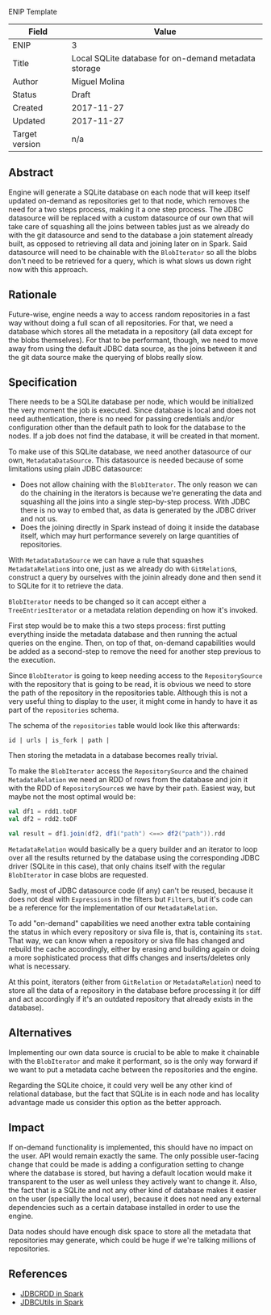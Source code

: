 ENIP Template

| Field | Value |
| --- | --- |
| ENIP | 3 |
| Title | Local SQLite database for on-demand metadata storage |
| Author | Miguel Molina |
| Status | Draft |
| Created | 2017-11-27 |
| Updated | 2017-11-27 |
| Target version | n/a |

## Abstract

Engine will generate a SQLite database on each node that will keep itself updated on-demand as repositories get to that node, which removes the need for a two steps process, making it a one step process.
The JDBC datasource will be replaced with a custom datasource of our own that will take care of squashing all the joins between tables just as we already do with the git datasource and send to the database a join statement already built, as opposed to retrieving all data and joining later on in Spark.
Said datasource will need to be chainable with the `BlobIterator` so all the blobs don't need to be retrieved for a query, which is what slows us down right now with this approach.

## Rationale

Future-wise, engine needs a way to access random repositories in a fast way without doing a full scan of all repositories. For that, we need a database which stores all the metadata in a repository (all data except for the blobs themselves). For that to be performant, though, we need to move away from using the default JDBC data source, as the joins between it and the git data source make the querying of blobs really slow.

## Specification

There needs to be a SQLite database per node, which would be initialized the very moment the job is executed. Since database is local and does not need authentication, there is no need for passing credentials and/or configuration other than the default path to look for the database to the nodes. If a job does not find the database, it will be created in that moment.

To make use of this SQLite database, we need another datasource of our own, `MetadataDataSource`. This datasource is needed because of some limitations using plain JDBC datasource:

- Does not allow chaining with the `BlobIterator`. The only reason we can do the chaining in the iterators is because we're generating the data and squashing all the joins into a single step-by-step process. With JDBC there is no way to embed that, as data is generated by the JDBC driver and not us.
- Does the joining directly in Spark instead of doing it inside the database itself, which may hurt performance severely on large quantities of repositories.

With `MetadataDataSource` we can have a rule that squashes `MetadataRelation`s into one, just as we already do with `GitRelation`s, construct a query by ourselves with the joinin already done and then send it to SQLite for it to retrieve the data.

`BlobIterator` needs to be changed so it can accept either a `TreeEntriesIterator` or a metadata relation depending on how it's invoked.

First step would be to make this a two steps process: first putting everything inside the metadata database and then running the actual queries on the engine. Then, on top of that, on-demand capabilities would be added as a second-step to remove the need for another step previous to the execution.

Since `BlobIterator` is going to keep needing access to the `RepositorySource` with the repository that is going to be read, it is obvious we need to store the path of the repository in the repositories table. Although this is not a very useful thing to display to the user, it might come in handy to have it as part of the `repositories` schema.

The schema of the `repositories` table would look like this afterwards:

```
id | urls | is_fork | path |
```

Then storing the metadata in a database becomes really trivial.

To make the `BlobIterator` access the `RepositorySource` and the chained `MetadataRelation` we need an RDD of rows from the database and join it with the RDD of `RepositorySource`s we have by their `path`.
Easiest way, but maybe not the most optimal would be:

```scala
val df1 = rdd1.toDF
val df2 = rdd2.toDF

val result = df1.join(df2, df1("path") <==> df2("path")).rdd
```

`MetadataRelation` would basically be a query builder and an iterator to loop over all the results returned by the database using the corresponding JDBC driver (SQLite in this case), that only chains itself with the regular `BlobIterator` in case blobs are requested.

Sadly, most of JDBC datasource code (if any) can't be reused, because it does not deal with `Expression`s in the filters but `Filter`s, but it's code can be a reference for the implementation of our `MetadataRelation`.

To add "on-demand" capabilities we need another extra table containing the status in which every repository or siva file is, that is, containing its `stat`. That way, we can know when a repository or siva file has changed and rebuild the cache accordingly, either by erasing and building again or doing a more sophisticated process that diffs changes and inserts/deletes only what is necessary.

At this point, iterators (either from `GitRelation` or `MetadataRelation`) need to store all the data of a repository in the database before processing it (or diff and act accordingly if it's an outdated repository that already exists in the database).

## Alternatives

Implementing our own data source is crucial to be able to make it chainable with the `BlobIterator` and make it performant, so is the only way forward if we want to put a metadata cache between the repositories and the engine.

Regarding the SQLite choice, it could very well be any other kind of relational database, but the fact that SQLite is in each node and has locality advantage made us consider this option as the better approach.

## Impact

If on-demand functionality is implemented, this should have no impact on the user. API would remain exactly the same. The only possible user-facing change that could be made is adding a configuration setting to change where the database is stored, but having a default location would make it transparent to the user as well unless they actively want to change it. Also, the fact that is a SQLite and not any other kind of database makes it easier on the user (specially the local user), because it does not need any external dependencies such as a certain database installed in order to use the engine.

Data nodes should have enough disk space to store all the metadata that repositories may generate, which could be huge if we're talking millions of repositories.

## References

- [JDBCRDD in Spark](https://github.com/apache/spark/blob/master/sql/core/src/main/scala/org/apache/spark/sql/execution/datasources/jdbc/JDBCRDD.scala)
- [JDBCUtils in Spark](https://github.com/apache/spark/blob/master/sql/core/src/main/scala/org/apache/spark/sql/execution/datasources/jdbc/JdbcUtils.scala)
